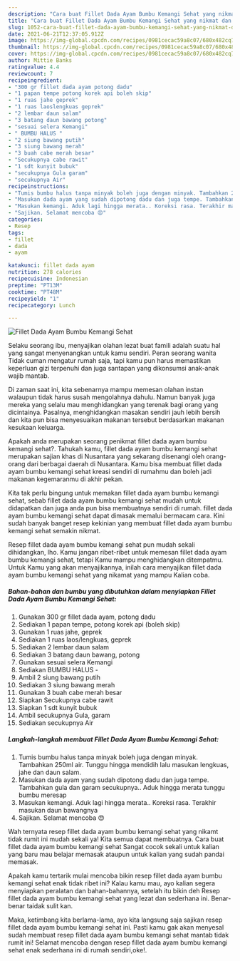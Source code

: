 ```yaml
---
description: "Cara buat Fillet Dada Ayam Bumbu Kemangi Sehat yang nikmat dan Mudah Dibuat"
title: "Cara buat Fillet Dada Ayam Bumbu Kemangi Sehat yang nikmat dan Mudah Dibuat"
slug: 1052-cara-buat-fillet-dada-ayam-bumbu-kemangi-sehat-yang-nikmat-dan-mudah-dibuat
date: 2021-06-21T12:37:05.912Z
image: https://img-global.cpcdn.com/recipes/0981cecac59a8c07/680x482cq70/fillet-dada-ayam-bumbu-kemangi-sehat-foto-resep-utama.jpg
thumbnail: https://img-global.cpcdn.com/recipes/0981cecac59a8c07/680x482cq70/fillet-dada-ayam-bumbu-kemangi-sehat-foto-resep-utama.jpg
cover: https://img-global.cpcdn.com/recipes/0981cecac59a8c07/680x482cq70/fillet-dada-ayam-bumbu-kemangi-sehat-foto-resep-utama.jpg
author: Mittie Banks
ratingvalue: 4.4
reviewcount: 7
recipeingredient:
- "300 gr fillet dada ayam potong dadu"
- "1 papan tempe potong korek api boleh skip"
- "1 ruas jahe geprek"
- "1 ruas laoslengkuas geprek"
- "2 lembar daun salam"
- "3 batang daun bawang potong"
- "sesuai selera Kemangi"
- " BUMBU HALUS "
- "2 siung bawang putih"
- "3 siung bawang merah"
- "3 buah cabe merah besar"
- "Secukupnya cabe rawit"
- "1 sdt kunyit bubuk"
- "secukupnya Gula garam"
- "secukupnya Air"
recipeinstructions:
- "Tumis bumbu halus tanpa minyak boleh juga dengan minyak. Tambahkan 250ml air. Tunggu hingga mendidih lalu masukan lengkuas, jahe dan daun salam."
- "Masukan dada ayam yang sudah dipotong dadu dan juga tempe. Tambahkan gula dan garam secukupnya.. Aduk hingga merata tunggu bumbu meresap"
- "Masukan kemangi. Aduk lagi hingga merata.. Koreksi rasa. Terakhir masukan daun bawangnya"
- "Sajikan. Selamat mencoba 😍"
categories:
- Resep
tags:
- fillet
- dada
- ayam

katakunci: fillet dada ayam 
nutrition: 278 calories
recipecuisine: Indonesian
preptime: "PT13M"
cooktime: "PT48M"
recipeyield: "1"
recipecategory: Lunch

---
```



![Fillet Dada Ayam Bumbu Kemangi Sehat](https://img-global.cpcdn.com/recipes/0981cecac59a8c07/680x482cq70/fillet-dada-ayam-bumbu-kemangi-sehat-foto-resep-utama.jpg)

Selaku seorang ibu, menyajikan olahan lezat buat famili adalah suatu hal yang sangat menyenangkan untuk kamu sendiri. Peran seorang  wanita Tidak cuman mengatur rumah saja, tapi kamu pun harus memastikan keperluan gizi terpenuhi dan juga santapan yang dikonsumsi anak-anak wajib mantab.

Di zaman  saat ini, kita sebenarnya mampu memesan olahan instan walaupun tidak harus susah mengolahnya dahulu. Namun banyak juga mereka yang selalu mau menghidangkan yang terenak bagi orang yang dicintainya. Pasalnya, menghidangkan masakan sendiri jauh lebih bersih dan kita pun bisa menyesuaikan makanan tersebut berdasarkan makanan kesukaan keluarga. 



Apakah anda merupakan seorang penikmat fillet dada ayam bumbu kemangi sehat?. Tahukah kamu, fillet dada ayam bumbu kemangi sehat merupakan sajian khas di Nusantara yang sekarang disenangi oleh orang-orang dari berbagai daerah di Nusantara. Kamu bisa membuat fillet dada ayam bumbu kemangi sehat kreasi sendiri di rumahmu dan boleh jadi makanan kegemaranmu di akhir pekan.

Kita tak perlu bingung untuk memakan fillet dada ayam bumbu kemangi sehat, sebab fillet dada ayam bumbu kemangi sehat mudah untuk didapatkan dan juga anda pun bisa membuatnya sendiri di rumah. fillet dada ayam bumbu kemangi sehat dapat dimasak memalui bermacam cara. Kini sudah banyak banget resep kekinian yang membuat fillet dada ayam bumbu kemangi sehat semakin nikmat.

Resep fillet dada ayam bumbu kemangi sehat pun mudah sekali dihidangkan, lho. Kamu jangan ribet-ribet untuk memesan fillet dada ayam bumbu kemangi sehat, tetapi Kamu mampu menghidangkan ditempatmu. Untuk Kamu yang akan menyajikannya, inilah cara menyajikan fillet dada ayam bumbu kemangi sehat yang nikamat yang mampu Kalian coba.

<!--inarticleads1-->

##### Bahan-bahan dan bumbu yang dibutuhkan dalam menyiapkan Fillet Dada Ayam Bumbu Kemangi Sehat:

1. Gunakan 300 gr fillet dada ayam, potong dadu
1. Sediakan 1 papan tempe, potong korek api (boleh skip)
1. Gunakan 1 ruas jahe, geprek
1. Sediakan 1 ruas laos/lengkuas, geprek
1. Sediakan 2 lembar daun salam
1. Sediakan 3 batang daun bawang, potong
1. Gunakan sesuai selera Kemangi
1. Sediakan  BUMBU HALUS -
1. Ambil 2 siung bawang putih
1. Sediakan 3 siung bawang merah
1. Gunakan 3 buah cabe merah besar
1. Siapkan Secukupnya cabe rawit
1. Siapkan 1 sdt kunyit bubuk
1. Ambil secukupnya Gula, garam
1. Sediakan secukupnya Air




<!--inarticleads2-->

##### Langkah-langkah membuat Fillet Dada Ayam Bumbu Kemangi Sehat:

1. Tumis bumbu halus tanpa minyak boleh juga dengan minyak. Tambahkan 250ml air. Tunggu hingga mendidih lalu masukan lengkuas, jahe dan daun salam.
1. Masukan dada ayam yang sudah dipotong dadu dan juga tempe. Tambahkan gula dan garam secukupnya.. Aduk hingga merata tunggu bumbu meresap
1. Masukan kemangi. Aduk lagi hingga merata.. Koreksi rasa. Terakhir masukan daun bawangnya
1. Sajikan. Selamat mencoba 😍




Wah ternyata resep fillet dada ayam bumbu kemangi sehat yang nikamt tidak rumit ini mudah sekali ya! Kita semua dapat membuatnya. Cara buat fillet dada ayam bumbu kemangi sehat Sangat cocok sekali untuk kalian yang baru mau belajar memasak ataupun untuk kalian yang sudah pandai memasak.

Apakah kamu tertarik mulai mencoba bikin resep fillet dada ayam bumbu kemangi sehat enak tidak ribet ini? Kalau kamu mau, ayo kalian segera menyiapkan peralatan dan bahan-bahannya, setelah itu bikin deh Resep fillet dada ayam bumbu kemangi sehat yang lezat dan sederhana ini. Benar-benar taidak sulit kan. 

Maka, ketimbang kita berlama-lama, ayo kita langsung saja sajikan resep fillet dada ayam bumbu kemangi sehat ini. Pasti kamu gak akan menyesal sudah membuat resep fillet dada ayam bumbu kemangi sehat mantab tidak rumit ini! Selamat mencoba dengan resep fillet dada ayam bumbu kemangi sehat enak sederhana ini di rumah sendiri,oke!.

